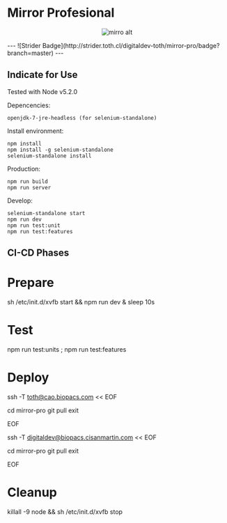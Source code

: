 Mirror Profesional
=============

<p align="center"><img src="http://www.toth.cl/toth/img/mirror.png" alt="mirro alt" /></p>
---
![Strider Badge](http://strider.toth.cl/digitaldev-toth/mirror-pro/badge?branch=master)
---

## Indicate for Use ##

Tested with Node v5.2.0

Depencencies:
```
openjdk-7-jre-headless (for selenium-standalone)
```

Install environment:
```
npm install
npm install -g selenium-standalone
selenium-standalone install
```

Production:
```
npm run build
npm run server
```

Develop:
```
selenium-standalone start
npm run dev
npm run test:unit
npm run test:features
```

## CI-CD Phases ##

Prepare
===
sh /etc/init.d/xvfb start && 
npm run dev & 
sleep 10s 

Test
===
npm run test:units ; 
npm run test:features 

Deploy
===
ssh -T toth@cao.biopacs.com << EOF

cd mirror-pro
git pull
exit

EOF

ssh -T digitaldev@biopacs.cisanmartin.com << EOF

cd mirror-pro 
git pull
exit

EOF

Cleanup
===
killall -9 node && 
sh /etc/init.d/xvfb stop 